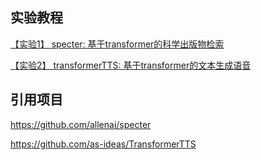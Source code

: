 ## 实验教程
[【实验1】 specter: 基于transformer的科学出版物检索](https://github.com/WordDealer/ai_model_2023/blob/master/Transformer_Model/%E5%AE%9E%E9%AA%8C%E6%89%8B%E5%86%8C/specter.md)  

[【实验2】 transformerTTS: 基于transformer的文本生成语音](https://github.com/WordDealer/ai_model_2023/blob/master/Transformer_Model/%E5%AE%9E%E9%AA%8C%E6%89%8B%E5%86%8C/transformerTTS.md)
## 引用项目
https://github.com/allenai/specter 

https://github.com/as-ideas/TransformerTTS
